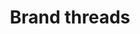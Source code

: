 ---
title: Brand threads
tags: ["brand", "threads"]
icon: brand-threads
svg: '<svg xmlns="http://www.w3.org/2000/svg" width="24" height="24" fill="none" viewBox="0 0 24 24" stroke-width="1.5" stroke-linecap="round" stroke-linejoin="round" stroke="currentColor"><path d="M9.77 8.515c2.23-1.812 5.444-.845 5.823 2.135.403 3.163-.4 5.67-3.52 5.67-2.895 0-2.806-2.52-2.806-2.52 0-2.7 4.589-3.06 7.262-1.71 4.9 3.15 1.336 8.91-4.01 8.91C8.09 21 4.5 18.75 4.5 12s3.59-9 8.02-9c3.125 0 5.944 1.626 6.98 4.879"/></svg>'
---